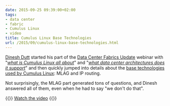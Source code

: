 ```yaml
---
date: 2015-09-25 09:39:00+02:00
tags:
- data center
- fabric
- Cumulus Linux
- video
title: Cumulus Linux Base Technologies
url: /2015/09/cumulus-linux-base-technologies.html
---
```

[Dinesh Dutt](https://www.linkedin.com/in/ddutt) started his part of the [Data Center Fabrics Update](http://www.ipspace.net/Data_Center_Fabrics) webinar with "[*what is Cumulus Linux all about*](https://blog.ipspace.net/2015/08/video-what-is-cumulus-linux-all-about.html)" and "[*what data center architectures does it support*](http://blog.ipspace.net/2015/08/cumulus-linux-data-center-architectures.html)" and then quickly jumped into details about the [base technologies used by Cumulus Linux](https://my.ipspace.net/bin/get/DCFabric/M82%20-%20Cumulus%20Linux%20Base%20Technologies.mp4): MLAG and IP routing.

Not surprisingly, the MLAG part generated tons of questions, and Dinesh answered all of them, even when he had to say "we don't do that".

{{<jump>}}
[Watch the video](https://my.ipspace.net/bin/get/DCFabric/M82%20-%20Cumulus%20Linux%20Base%20Technologies.mp4)
{{</jump>}}
